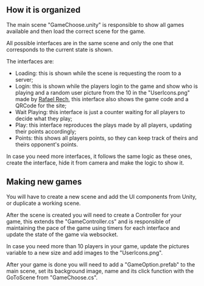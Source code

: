 ## How it is organized

The main scene "GameChoose.unity" is responsible to show all games available and then load the correct scene for the game.

All possible interfaces are in the same scene and only the one that corresponds to the current state is shown.

The interfaces are:

* Loading: this is shown while the scene is requesting the room to a server;
* Login: this is shown while the players login to the game and show who is playing and a random user picture from the 10 in the "UserIcons.png" made by [Rafael Rech](https://github.com/Rafael-Rech), this interface also shows the game code and a QRCode for the site;
* Wait Playing: this interface is just a counter waiting for all players to decide what they play;
* Play: this interface reproduces the plays made by all players, updating their points accordingly;
* Points: this shows all players points, so they can keep track of theirs and theirs opponent's points.

In case you need more interfaces, it follows the same logic as these ones, create the interface, hide it from camera and make the logic to show it.

## Making new games

You will have to create a new scene and add the UI components from Unity, or duplicate a working scene.

After the scene is created you will need to create a Controller for your game, this extends the "GameController.cs" and is responsible of maintaining the pace of the game using timers for each interface and update the state of the game via websocket.

In case you need more than 10 players in your game, update the pictures variable to a new size and add images to the "UserIcons.png".

After your game is done you will need to add a "GameOption.prefab" to the main scene, set its background image, name and its click function with the GoToScene from "GameChoose.cs".
